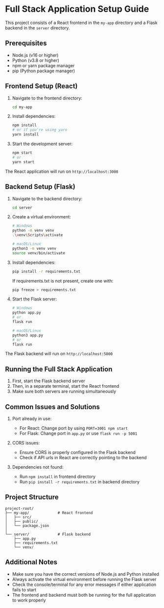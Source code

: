 # Full Stack Application Setup Guide

This project consists of a React frontend in the `my-app` directory and a Flask backend in the `server` directory.

## Prerequisites

- Node.js (v16 or higher)
- Python (v3.8 or higher)
- npm or yarn package manager
- pip (Python package manager)

## Frontend Setup (React)

1. Navigate to the frontend directory:
   ```bash
   cd my-app
   ```

2. Install dependencies:
   ```bash
   npm install
   # or if you're using yarn
   yarn install
   ```

3. Start the development server:
   ```bash
   npm start
   # or
   yarn start
   ```

The React application will run on `http://localhost:3000`

## Backend Setup (Flask)

1. Navigate to the backend directory:
   ```bash
   cd server
   ```

2. Create a virtual environment:
   ```bash
   # Windows
   python -m venv venv
   .\venv\Scripts\activate

   # macOS/Linux
   python3 -m venv venv
   source venv/bin/activate
   ```

3. Install dependencies:
   ```bash
   pip install -r requirements.txt
   ```

   If requirements.txt is not present, create one with:
   ```bash
   pip freeze > requirements.txt
   ```

4. Start the Flask server:
   ```bash
   # Windows
   python app.py
   # or
   flask run

   # macOS/Linux
   python3 app.py
   # or
   flask run
   ```

The Flask backend will run on `http://localhost:5000`

## Running the Full Stack Application

1. First, start the Flask backend server
2. Then, in a separate terminal, start the React frontend
3. Make sure both servers are running simultaneously

## Common Issues and Solutions

1. Port already in use:
   - For React: Change port by using `PORT=3001 npm start`
   - For Flask: Change port in `app.py` or use `flask run -p 5001`

2. CORS issues:
   - Ensure CORS is properly configured in the Flask backend
   - Check if API urls in React are correctly pointing to the backend

3. Dependencies not found:
   - Run `npm install` in frontend directory
   - Run `pip install -r requirements.txt` in backend directory

## Project Structure

```
project-root/
├── my-app/             # React frontend
│   ├── src/
│   ├── public/
│   └── package.json
│
└── server/             # Flask backend
    ├── app.py
    ├── requirements.txt
    └── venv/
```

## Additional Notes

- Make sure you have the correct versions of Node.js and Python installed
- Always activate the virtual environment before running the Flask server
- Check the console/terminal for any error messages if either application fails to start
- The frontend and backend must both be running for the full application to work properly

